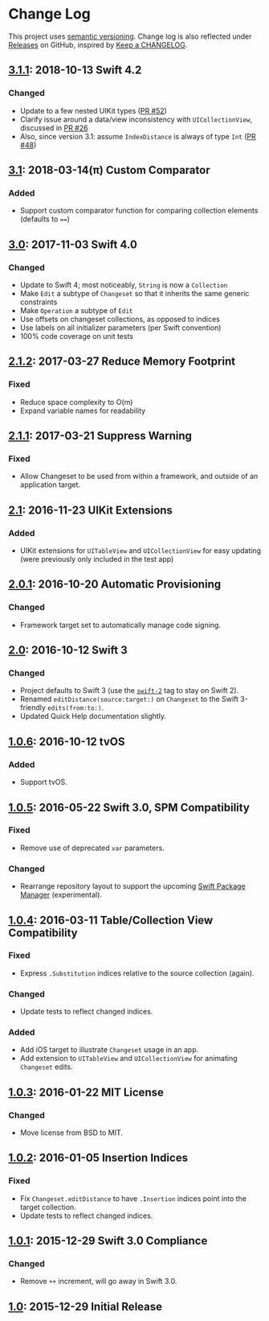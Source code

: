 # Change Log

This project uses [semantic versioning](http://semver.org/). Change log is also reflected under [Releases](https://github.com/osteslag/Changeset/releases) on GitHub, inspired by [Keep a CHANGELOG](http://keepachangelog.com).

## [3.1.1]: 2018-10-13 Swift 4.2
### Changed
- Update to a few nested UIKit types ([PR #52](https://github.com/osteslag/Changeset/pull/52))
- Clarify issue around a data/view inconsistency with `UICollectionView`, discussed in [PR #26](https://github.com/osteslag/Changeset/pull/46)
- Also, since version 3.1: assume `IndexDistance` is always of type `Int` ([PR #48](https://github.com/osteslag/Changeset/pull/48))

## [3.1]: 2018-03-14(π) Custom Comparator
### Added
- Support custom comparator function for comparing collection elements (defaults to `==`)

## [3.0]: 2017-11-03 Swift 4.0
### Changed
- Update to Swift 4; most noticeably, `String` is now a `Collection`
- Make `Edit` a subtype of `Changeset` so that it inherits the same generic constraints
- Make `Operation` a subtype of `Edit`
- Use offsets on changeset collections, as opposed to indices
- Use labels on all initializer parameters (per Swift convention)
- 100% code coverage on unit tests

## [2.1.2]: 2017-03-27 Reduce Memory Footprint
### Fixed
- Reduce space complexity to O(m)
- Expand variable names for readability

## [2.1.1]: 2017-03-21 Suppress Warning
### Fixed 
- Allow Changeset to be used from within a framework, and outside of an application target.

## [2.1]: 2016-11-23 UIKit Extensions
### Added
- UIKit extensions for `UITableView` and `UICollectionView` for easy updating (were previously only included in the test app)

## [2.0.1]: 2016-10-20 Automatic Provisioning
### Changed
- Framework target set to automatically manage code signing.

## [2.0]: 2016-10-12 Swift 3
### Changed
- Project defaults to Swift 3 (use the [`swift-2`](https://github.com/osteslag/Changeset/tree/swift-2) tag to stay on Swift 2).
- Renamed `editDistance(source:target:)` on `Changeset` to the Swift 3-friendly `edits(from:to:)`.
- Updated Quick Help documentation slightly.

## [1.0.6]: 2016-10-12 tvOS
### Added
- Support tvOS.

## [1.0.5]: 2016-05-22 Swift 3.0, SPM Compatibility
### Fixed
- Remove use of deprecated `var` parameters.
### Changed
- Rearrange repository layout to support the upcoming [Swift Package Manager](https://swift.org/package-manager/) (experimental).

## [1.0.4]: 2016-03-11 Table/Collection View Compatibility
### Fixed
- Express `.Substitution` indices relative to the source collection (again).
### Changed
- Update tests to reflect changed indices.
### Added
- Add iOS target to illustrate `Changeset` usage in an app.
- Add extension to `UITableView` and `UICollectionView` for animating `Changeset` edits.

## [1.0.3]: 2016-01-22 MIT License
### Changed
- Move license from BSD to MIT.

## [1.0.2]: 2016-01-05 Insertion Indices
### Fixed
- Fix `Changeset.editDistance` to have `.Insertion` indices point into the target collection.
- Update tests to reflect changed indices.

## [1.0.1]: 2015-12-29 Swift 3.0 Compliance
### Changed
- Remove `++` increment, will go away in Swift 3.0.

## [1.0]: 2015-12-29 Initial Release

[3.1.1]: https://github.com/osteslag/Changeset/compare/v3.1...v3.1.1
[3.1]: https://github.com/osteslag/Changeset/compare/v3.0...v3.1
[3.0]: https://github.com/osteslag/Changeset/compare/v2.1.2...v3.0
[2.1.2]: https://github.com/osteslag/Changeset/compare/v2.1.1...v2.1.2
[2.1.1]: https://github.com/osteslag/Changeset/compare/v2.1...v2.1.1
[2.1]: https://github.com/osteslag/Changeset/compare/v2.0.1...v2.1
[2.0.1]: https://github.com/osteslag/Changeset/compare/v2.0...v2.0.1
[2.0]: https://github.com/osteslag/Changeset/compare/v1.0.6...v2.0
[1.0.6]: https://github.com/osteslag/Changeset/compare/v1.0.5...v1.0.6
[1.0.5]: https://github.com/osteslag/Changeset/compare/v1.0.4...v1.0.5
[1.0.4]: https://github.com/osteslag/Changeset/compare/v1.0.3...v1.0.4
[1.0.3]: https://github.com/osteslag/Changeset/compare/v1.0.2...v1.0.3
[1.0.2]: https://github.com/osteslag/Changeset/compare/v1.0.1...v1.0.2
[1.0.1]: https://github.com/osteslag/Changeset/compare/v1.0...v1.0.1
[1.0]: https://github.com/osteslag/Changeset/tree/v1.0
